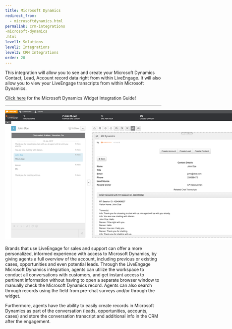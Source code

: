 ```yaml
---
title: Microsoft Dynamics
redirect_from:
  - microsoftdynamics.html
permalink: crm-integrations
-microsoft-dynamics
.html
level1: Solutions
level2: Integrations
level3: CRM Integrations
order: 20
---
```


This integration will allow you to see and create your Microsoft Dynamics Contact, Lead, Account record data right from within LiveEngage. It will also allow you to view your LiveEngage transcripts from within Microsoft Dynamics.

<div class="inntertext configlink"><a href="https://s3-eu-west-1.amazonaws.com/ce-sr/CA/CRM+Integration+Guides/Microsoft+Dynamics+Integration+Guide.pdf" target="_blank">Click here</a> for the Microsoft Dynamics Widget Integration Guide!</div>

<hr class="solutionshr" />


<img src="images/dynamics1.png" style="width:900px;max-width:900px;"  alt="InAppOverview1">

<br>
<br>
Brands that use LiveEngage for sales and support can offer a more personalized, informed experience with access to Microsoft Dynamics, by giving agents a full overview of the account, including previous or existing cases, opportunities and even potential leads. Through the LiveEngage Microsoft Dynamics integration, agents can utilize the workspace to conduct all conversations with customers, and get instant access to pertinent information without having to open a separate browser window to manually check the Microsoft Dynamics record. Agents can also search through records using the field from pre-chat surveys and/or through the widget.

Furthermore, agents have the ability to easily create records in Microsoft Dynamics as part of the conversation (leads, opportunities, accounts, cases) and store the conversation transcript and additional info in the CRM after the engagement.
